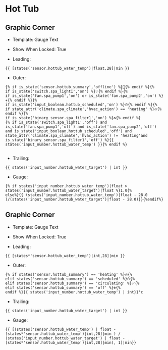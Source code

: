 # Hot Tub

## Graphic Corner

* Template: Gauge Text
* Show When Locked: True

* Leading: 
```
{{ [states('sensor.hottub_water_temp')|float,28]|min }}
```
* Outer: 
```
{% if is_state('sensor.hottub_summary','offline') %}🚫{% endif %}{% 
if is_state('switch.spa_light1','on') %}💡{% endif %}{%
if is_state('fan.spa_pump1','on') or is_state('fan.spa_pump2','on') %}✈️{% endif %}{%
if is_state('input_boolean.hottub_scheduled','on') %}⏱{% endif %}{%
if state_attr('climate.spa_climate','hvac_action') == 'heating' %}🔥{% endif %}{%
if is_state('binary_sensor.spa_filter1','on') %}♻️{% endif %}
{% if is_state('switch.spa_light1','off') and is_state('fan.spa_pump1','off') and is_state('fan.spa_pump2','off') and is_state('input_boolean.hottub_scheduled','off') and 
state_attr('climate.spa_climate','hvac_action') != 'heating'and is_state('binary_sensor.spa_filter1','off') %}{{ states('input_number.hottub_water_temp') }}{% endif %}


```
* Trailing: 
```
{{ states('input_number.hottub_water_target') | int }} 
```
* Gauge: 
```
{% if states('input_number.hottub_water_temp')|float > states('input_number.hottub_water_target')|float %}1.0{%
else%}{{ (states('input_number.hottub_water_temp')|float - 28.0 )/(states('input_number.hottub_water_target')|float - 28.0)}}{%endif%}
```








## Graphic Corner

* Template: Gauge Text
* Show When Locked: True

* Leading: 
```
{{ [states*'sensor.hottub_water_temp')|int,28]|min }}
```
* Outer: 
```
{% if states('sensor.hottub_summary') == 'heating' %}🔥{% 
elif states('sensor.hottub_summary') == 'scheduled' %}⏱{% 
elif states('sensor.hottub_summary') == 'circulating' %}✅{% 
elif states('sensor.hottub_summary') == 'off' %}❄️{% 
endif %}{{ states('input_number.hottub_water_temp') | int}}°c
```
* Trailing: 
```
{{ states('input_number.hottub_water_target') | int }} 
```
* Gauge: 
```
{{ [(states('sensor.hottub_water_temp') | float - [states*'sensor.hottub_water_temp')|int,28]|min ) /
(states('input_number.hottub_water_target') | float - [states*'sensor.hottub_water_temp')|int,28]|min), 1]|min}} 
```









